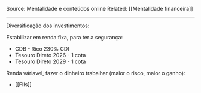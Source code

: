 Source: Mentalidade e conteúdos online
Related: [[Mentalidade financeira]]

---

Diversificação dos investimentos:

Estabilizar em renda fixa, para ter a segurança:
- CDB - Rico 230% CDI
- Tesouro Direto 2026 - 1 cota
- Tesouro Direto 2029 - 1 cota

Renda váriavel, fazer o dinheiro trabalhar (maior o risco, maior o ganho):
- [[FIIs]]